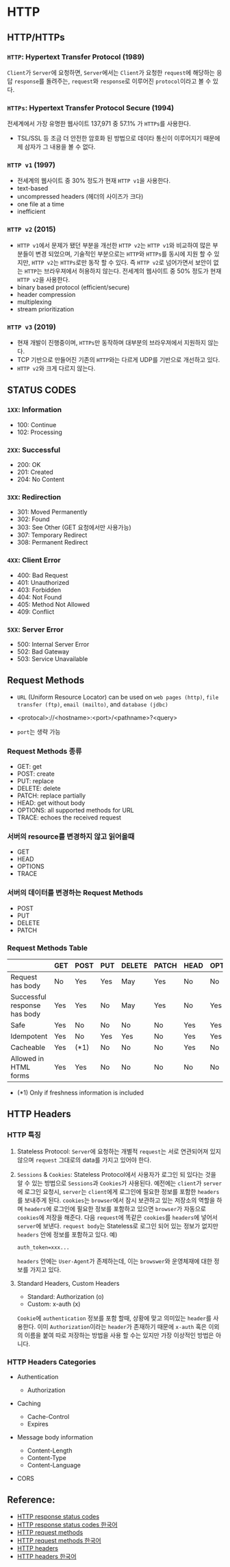 # HTTP

## HTTP/HTTPs

### `HTTP`: Hypertext Transfer Protocol (1989)

`Client`가 `Server`에 요청하면, `Server`에서는 `Client`가 요청한 `request`에 해당하는 응답 `response`를 돌려주는, `request`와 `response`로 이루어진 `protocol`이라고 볼 수 있다.

### `HTTPs`: Hypertext Transfer Protocol Secure (1994)

전세계에서 가장 유명한 웹사이트 137,971 중 57.1% 가 `HTTPs`를 사용한다.

- TSL/SSL 등 조금 더 안전한 암호화 된 방법으로 데이타 통신이 이루어지기 때문에 제 삼자가 그 내용을 볼 수 없다.

### `HTTP v1` (1997)

- 전세계의 웹사이트 중 30% 정도가 현재 `HTTP v1`을 사용한다.
- text-based
- uncompressed headers (헤더의 사이즈가 크다)
- one file at a time
- inefficient

### `HTTP v2` (2015)

- `HTTP v1`에서 문제가 됐던 부분을 개선한 `HTTP v2`는 `HTTP v1`와 비교하여 많은 부분들이 변경 되었으며, 기술적인 부분으로는 `HTTP`와 `HTTPs`를 동시에 지원 할 수 있지만, `HTTP v2`는 `HTTPs`로만 동작 할 수 있다. 즉 `HTTP v2`로 넘어가면서 보안이 없는 `HTTP`는 브라우져에서 허용하지 않는다. 전세계의 웹사이트 중 50% 정도가 현재 `HTTP v2`을 사용한다.
- binary based protocol (efficient/secure)
- header compression
- multiplexing
- stream prioritization

### `HTTP v3` (2019)

- 현재 개발이 진행중이며, `HTTPs`만 동작하며 대부분의 브라우져에서 지원하지 않는다.
- TCP 기반으로 만들어진 기존의 `HTTP`와는 다르게 UDP를 기반으로 개선하고 있다.
- `HTTP v2`와 크게 다르지 않는다.

## STATUS CODES

### `1XX`: Information

- 100: Continue
- 102: Processing

### `2XX`: Successful

- 200: OK
- 201: Created
- 204: No Content

### `3XX`: Redirection

- 301: Moved Permanently
- 302: Found
- 303: See Other (GET 요청에서만 사용가능)
- 307: Temporary Redirect
- 308: Permanent Redirect

### `4XX`: Client Error

- 400: Bad Request
- 401: Unauthorized
- 403: Forbidden
- 404: Not Found
- 405: Method Not Allowed
- 409: Conflict

### `5XX`: Server Error

- 500: Internal Server Error
- 502: Bad Gateway
- 503: Service Unavailable

## Request Methods

- `URL` (Uniform Resource Locator) can be used on `web pages (http)`, `file transfer (ftp)`, `email (mailto)`, and `database (jdbc)`

- &lt;protocal&gt;://&lt;hostname&gt;:&lt;port&gt;/&lt;pathname&gt;?&lt;query&gt;

- `port`는 생략 가능

### Request Methods 종류

- GET: get
- POST: create
- PUT: replace
- DELETE: delete
- PATCH: replace partially
- HEAD: get without body
- OPTIONS: all supported methods for URL
- TRACE: echoes the received request

### 서버의 resource를 변경하지 않고 읽어올때

- GET
- HEAD
- OPTIONS
- TRACE

### 서버의 데이터를 변경하는 Request Methods

- POST
- PUT
- DELETE
- PATCH

### Request Methods Table

|                              | GET | POST  | PUT | DELETE | PATCH | HEAD | OPTIONS | TRACE |
| ---------------------------- | --- | ----- | --- | ------ | ----- | ---- | ------- | ----- |
| Request has body             | No  | Yes   | Yes | May    | Yes   | No   | No      | No    |
| Successful response has body | Yes | Yes   | No  | May    | Yes   | No   | Yes     | No    |
| Safe                         | Yes | No    | No  | No     | No    | Yes  | Yes     | Yes   |
| Idempotent                   | Yes | No    | Yes | Yes    | No    | Yes  | Yes     | Yes   |
| Cacheable                    | Yes | (\*1) | No  | No     | No    | Yes  | No      | No    |
| Allowed in HTML forms        | Yes | Yes   | No  | No     | No    | No   | No      | No    |

- (\*1) Only if freshness information is included

## HTTP Headers

### HTTP 특징

1. Stateless Protocol:
   `Server`에 요청하는 개별적 `request`는 서로 연관되어져 있지 않으며 `request` 그대로의 data를 가지고 있어야 한다.
2. `Sessions` & `Cookies`:
   Stateless Protocol에서 사용자가 로그인 되 있다는 것을 알 수 있는 방법으로 `Sessions`과 `Cookies`가 사용된다. 예전에는 `client`가 `server`에 로그인 요청시, `server`는 `client`에게 로그인에 필요한 정보를 포함한 `headers`를 보내주게 된다. `cookies`는 `browser`에서 잠시 보관하고 있는 저장소의 역할을 하며 `headers`에 로그인에 필요한 정보를 포함하고 있으면 `browser`가 자동으로 `cookies`에 저장을 해준다. 다음 `request`에 똑같은 `cookies`를 `headers`에 넣어서 `server`에 보낸다. `request body`는 Stateless로 로그인 되어 있는 정보가 없지만 `headers` 안에 정보를 포함하고 있다.
   예)
   ```
   auth_token=xxx...
   ```
   `headers` 안에는 `User-Agent`가 존제하는데, 이는 `browswer`와 운영체재에 대한 정보를 가지고 있다.
3. Standard Headers, Custom Headers

   - Standard: Authorization (o)
   - Custom: x-auth (x)

   `Cookie`에 `authentication` 정보를 포함 할때, 상황에 맞고 의미있는 `header`를 사용한다. 이미 `Authorization`이라는 `header`가 존재하기 때문에 `x-auth` 혹은 이외의 이름을 붙여 따로 저장하는 방법을 사용 할 수는 있지만 가장 이상적인 방법은 아니다.

### HTTP Headers Categories

- Authentication

  - Authorization

- Caching

  - Cache-Control
  - Expires

- Message body information

  - Content-Length
  - Content-Type
  - Content-Language

- CORS

## Reference:

- [HTTP response status codes](https://developer.mozilla.org/en-US/docs/Web/HTTP/Status)
- [HTTP response status codes 한국어](https://developer.mozilla.org/ko/docs/Web/HTTP/Status)
- [HTTP request methods](https://developer.mozilla.org/en-US/docs/Web/HTTP/Methods)
- [HTTP request methods 한국어](https://developer.mozilla.org/ko/docs/Web/HTTP/Methods)
- [HTTP headers](https://developer.mozilla.org/en-US/docs/Web/HTTP/Headers)
- [HTTP headers 한국어](https://developer.mozilla.org/ko/docs/Web/HTTP/Headers)
